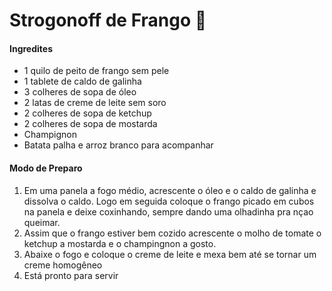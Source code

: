 # Strogonoff de Frango :chicken:

#### Ingredites

* 1 quilo de peito de frango sem pele
* 1 tablete de caldo de galinha
* 3 colheres de sopa de óleo
* 2 latas de creme de leite sem soro
* 2 colheres de sopa de ketchup
* 2 colheres de sopa de mostarda
* Champignon
* Batata palha e arroz branco para acompanhar

#### Modo de Preparo

1. Em uma panela a fogo médio, acrescente o óleo e o caldo de galinha e dissolva o caldo. Logo em seguida coloque o frango picado em cubos na panela e deixe coxinhando, sempre dando uma olhadinha pra nçao queimar.
2. Assim que o frango estiver bem cozido acrescente o molho de tomate o ketchup a mostarda e o champingnon a gosto.
3. Abaixe o fogo e coloque o creme de leite e mexa bem até se tornar um creme homogêneo
4. Está pronto para servir